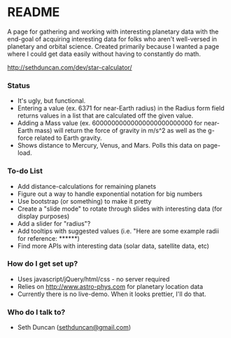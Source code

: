 # README #

A page for gathering and working with interesting planetary data with the end-goal of acquiring interesting data for folks who aren't well-versed in planetary and orbital science. Created primarily because I wanted a page where I could get data easily without having to constantly do math.

http://sethduncan.com/dev/star-calculator/

### Status ###

* It's ugly, but functional.
* Entering a value (ex. 6371 for near-Earth radius) in the Radius form field returns values in a list that are calculated off the given value.
* Adding a Mass value (ex. 60000000000000000000000000 for near-Earth mass) will return the force of gravity in m/s^2 as well as the g-force related to Earth gravity.
* Shows distance to Mercury, Venus, and Mars. Polls this data on page-load.

### To-do List ###

* Add distance-calculations for remaining planets
* Figure out a way to handle exponential notation for big numbers
* Use bootstrap (or something) to make it pretty
* Create a "slide mode" to rotate through slides with interesting data (for display purposes)
* Add a slider for "radius"?
* Add tooltips with suggested values (i.e. "Here are some example radii for reference: ******)
* Find more APIs with interesting data (solar data, satellite data, etc)


### How do I get set up? ###

* Uses javascript/jQuery/html/css - no server required
* Relies on http://www.astro-phys.com for planetary location data
* Currently there is no live-demo. When it looks prettier, I'll do that.

### Who do I talk to? ###

* Seth Duncan (sethduncan@gmail.com)

